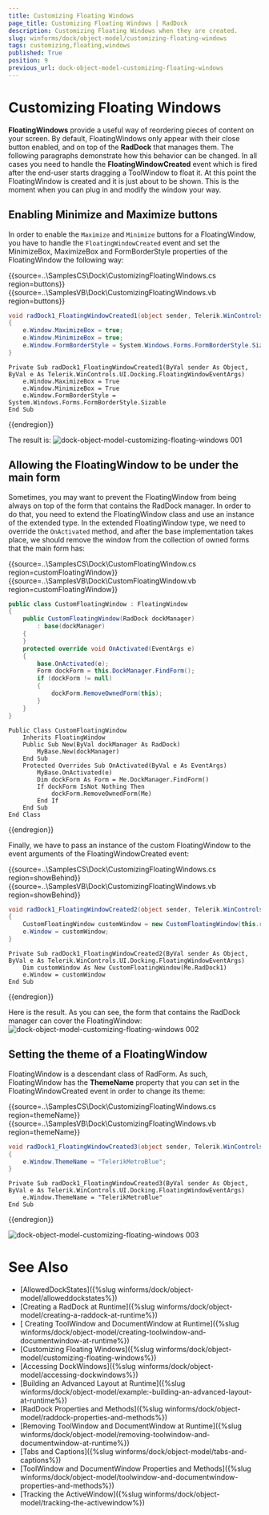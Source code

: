 ```yaml
---
title: Customizing Floating Windows
page_title: Customizing Floating Windows | RadDock
description: Customizing Floating Windows when they are created.
slug: winforms/dock/object-model/customizing-floating-windows
tags: customizing,floating,windows
published: True
position: 9
previous_url: dock-object-model-customizing-floating-windows
---
```


# Customizing Floating Windows
 
__FloatingWindows__ provide a useful way of reordering pieces of content on your screen. By default, FloatingWindows only appear with their close button enabled, and on top of the __RadDock__ that manages them. The following paragraphs demonstrate how this behavior can be changed. In all cases you need to handle the __FloatingWindowCreated__ event which is fired after the end-user starts dragging a ToolWindow to float it. At this point the FloatingWindow is created and it is just about to be shown. This is the moment when you can plug in and modify the window your way.

## Enabling Minimize and Maximize buttons  

In order to enable the `Maximize` and `Minimize` buttons for a FloatingWindow, you have to handle the `FloatingWindowCreated` event and set the MinimizeBox, MaximizeBox and FormBorderStyle properties of the FloatingWindow the following way: 

{{source=..\SamplesCS\Dock\CustomizingFloatingWindows.cs region=buttons}} 
{{source=..\SamplesVB\Dock\CustomizingFloatingWindows.vb region=buttons}} 

````C#
void radDock1_FloatingWindowCreated1(object sender, Telerik.WinControls.UI.Docking.FloatingWindowEventArgs e)
{
    e.Window.MaximizeBox = true;
    e.Window.MinimizeBox = true;
    e.Window.FormBorderStyle = System.Windows.Forms.FormBorderStyle.Sizable;
}

````
````VB.NET
Private Sub radDock1_FloatingWindowCreated1(ByVal sender As Object, ByVal e As Telerik.WinControls.UI.Docking.FloatingWindowEventArgs)
    e.Window.MaximizeBox = True
    e.Window.MinimizeBox = True
    e.Window.FormBorderStyle = System.Windows.Forms.FormBorderStyle.Sizable
End Sub

````

{{endregion}} 
 
The result is:
![dock-object-model-customizing-floating-windows 001](images/dock-object-model-customizing-floating-windows001.png)

## Allowing the FloatingWindow to be under the main form

Sometimes, you may want to prevent the FloatingWindow from being always on top of the form that contains the RadDock manager. In order to do that, you need to extend the FloatingWindow class and use an instance of the extended type. 
In the extended FloatingWindow type, we need to override the `OnActivated` method, and after the base implementation takes place, we should remove the window from the collection of owned forms that the main form has: 

{{source=..\SamplesCS\Dock\CustomFloatingWindow.cs region=customFloatingWindow}} 
{{source=..\SamplesVB\Dock\CustomFloatingWindow.vb region=customFloatingWindow}} 

````C#
public class CustomFloatingWindow : FloatingWindow
{
    public CustomFloatingWindow(RadDock dockManager)
        : base(dockManager)
    {
    }
    protected override void OnActivated(EventArgs e)
    {
        base.OnActivated(e);
        Form dockForm = this.DockManager.FindForm();
        if (dockForm != null)
        {
            dockForm.RemoveOwnedForm(this);
        }
    }
}

````
````VB.NET
Public Class CustomFloatingWindow
    Inherits FloatingWindow
    Public Sub New(ByVal dockManager As RadDock)
        MyBase.New(dockManager)
    End Sub
    Protected Overrides Sub OnActivated(ByVal e As EventArgs)
        MyBase.OnActivated(e)
        Dim dockForm As Form = Me.DockManager.FindForm()
        If dockForm IsNot Nothing Then
            dockForm.RemoveOwnedForm(Me)
        End If
    End Sub
End Class

````

{{endregion}} 
 
Finally, we have to pass an instance of the custom FloatingWindow to the event arguments of the FloatingWindowCreated event: 

{{source=..\SamplesCS\Dock\CustomizingFloatingWindows.cs region=showBehind}} 
{{source=..\SamplesVB\Dock\CustomizingFloatingWindows.vb region=showBehind}} 

````C#
void radDock1_FloatingWindowCreated2(object sender, Telerik.WinControls.UI.Docking.FloatingWindowEventArgs e)
{
    CustomFloatingWindow customWindow = new CustomFloatingWindow(this.radDock1);
    e.Window = customWindow;
}

````
````VB.NET
Private Sub radDock1_FloatingWindowCreated2(ByVal sender As Object, ByVal e As Telerik.WinControls.UI.Docking.FloatingWindowEventArgs)
    Dim customWindow As New CustomFloatingWindow(Me.RadDock1)
    e.Window = customWindow
End Sub

````

{{endregion}} 
 

Here is the result. As you can see, the form that contains the RadDock manager can cover the FloatingWindow:
![dock-object-model-customizing-floating-windows 002](images/dock-object-model-customizing-floating-windows002.png)

## Setting the theme of a FloatingWindow

FloatingWindow is a descendant class of RadForm. As such, FloatingWindow has the __ThemeName__ property that you can set in the FloatingWindowCreated event in order to change its theme: 

{{source=..\SamplesCS\Dock\CustomizingFloatingWindows.cs region=themeName}} 
{{source=..\SamplesVB\Dock\CustomizingFloatingWindows.vb region=themeName}} 

````C#
void radDock1_FloatingWindowCreated3(object sender, Telerik.WinControls.UI.Docking.FloatingWindowEventArgs e)
{
    e.Window.ThemeName = "TelerikMetroBlue";
}

````
````VB.NET
Private Sub radDock1_FloatingWindowCreated3(ByVal sender As Object, ByVal e As Telerik.WinControls.UI.Docking.FloatingWindowEventArgs)
    e.Window.ThemeName = "TelerikMetroBlue"
End Sub

````

{{endregion}} 


![dock-object-model-customizing-floating-windows 003](images/dock-object-model-customizing-floating-windows003.png)

# See Also

* [AllowedDockStates]({%slug winforms/dock/object-model/alloweddockstates%})
* [Creating a RadDock at Runtime]({%slug winforms/dock/object-model/creating-a-raddock-at-runtime%})
* [ Creating ToolWindow and DocumentWindow at Runtime]({%slug winforms/dock/object-model/creating-toolwindow-and-documentwindow-at-runtime%})
* [Customizing Floating Windows]({%slug winforms/dock/object-model/customizing-floating-windows%})
* [Accessing DockWindows]({%slug winforms/dock/object-model/accessing-dockwindows%})
* [Building an Advanced Layout at Runtime]({%slug winforms/dock/object-model/example:-building-an-advanced-layout-at-runtime%})
* [RadDock Properties and Methods]({%slug winforms/dock/object-model/raddock-properties-and-methods%})
* [Removing ToolWindow and DocumentWindow at Runtime]({%slug winforms/dock/object-model/removing-toolwindow-and-documentwindow-at-runtime%})
* [Tabs and Captions]({%slug winforms/dock/object-model/tabs-and-captions%})
* [ToolWindow and DocumentWindow Properties and Methods]({%slug winforms/dock/object-model/toolwindow-and-documentwindow-properties-and-methods%})
* [Tracking the ActiveWindow]({%slug winforms/dock/object-model/tracking-the-activewindow%})
